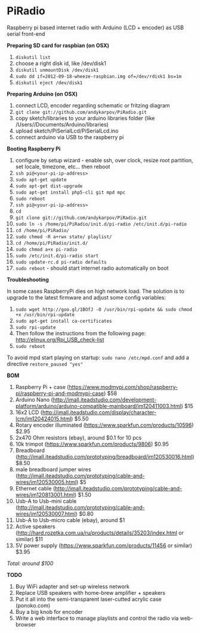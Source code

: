 PiRadio
=======

Raspberry pi based internet radio with Arduino (LCD + encoder) as USB serial front-end


**Preparing SD card for raspbian (on OSX)**

1. `diskutil list`
2. choose a right disk id, like /dev/disk1
3. `diskutil unmountDisk /dev/disk1`
4. `sudo dd if=2012-09-18-wheeze-raspbian.img of=/dev/rdisk1 bs=1m`
5. `diskutil eject /dev/disk1`

**Preparing Arduino (on OSX)**

1. connect LCD, encoder regarding schematic or fritzing diagram
2. `git clone git://github.com/andykarpov/PiRadio.git`
3. copy sketch/libraries to your arduino libraries folder (like /Users/<user>/Documents/Arduino/libraries)
4. upload sketch/PiSerialLcd/PiSerialLcd.ino
5. connect arduino via USB to the raspberry pi

**Booting Raspberry Pi**

1. configure by setup wizard - enable ssh, over clock, resize root partition, set locale, timezone, etc… then reboot
2. `ssh pi@<your-pi-ip-address>`
3. `sudo apt-get update`
4. `sudo apt-get dist-upgrade`
5. `sudo apt-get install php5-cli git mpd mpc`
6. `sudo reboot`
7. `ssh pi@<your-pi-ip-address>`
8. `cd`
9. `git clone git://github.com/andykarpov/PiRadio.git`
10. `sudo ln -s /home/pi/PiRadio/init.d/pi-radio /etc/init.d/pi-radio`
11. `cd /home/pi/PiRadio/`
12. `sudo chmod -R a+rwx state/ playlist/`
13. `cd /home/pi/PiRadio/init.d/`
14. `sudo chmod a+x pi-radio`
15. `sudo /etc/init.d/pi-radio start`
16. `sudo update-rc.d pi-radio defaults`
17. `sudo reboot` - should start internet radio automatically on boot


**Troubleshooting**

In some cases RaspberryPi dies on high network load.
The solution is to upgrade to the latest firmware and adjust some config variables:

1. `sudo wget http://goo.gl/1BOfJ -O /usr/bin/rpi-update && sudo chmod +x /usr/bin/rpi-update`
2. `sudo apt-get install ca-certificates`
3. `sudo rpi-update`
4. Then follow the instructions from the following page: http://elinux.org/Rpi_USB_check-list
5. `sudo reboot`

To avoid mpd start playing on startup: 
`sudo nano /etc/mpd.conf` and add a directive `restore_paused "yes"`


**BOM**

1. Raspberry Pi + case (https://www.modmypi.com/shop/raspberry-pi/raspberry-pi-and-modmypi-case) $58
2. Arduino Nano (http://imall.iteadstudio.com/development-platform/arduino/arduino-compatible-mainboard/im120411003.html) $15
3. 16x2 LCD (http://imall.iteadstudio.com/display/character-lcm/im120424015.html) $5.50
4. Rotary encoder illuminated (https://www.sparkfun.com/products/10596) $2.95
5. 2x470 Ohm resistors (ebay), around $0.1 for 10 pcs
6. 10k trimpot (https://www.sparkfun.com/products/9806) $0.95
7. Breadboard (http://imall.iteadstudio.com/prototyping/breadboard/im120530016.html) $8.50
8. male breadboard jumper wires (http://imall.iteadstudio.com/prototyping/cable-and-wires/im120530005.html) $5
9. Ethernet cable (http://imall.iteadstudio.com/prototyping/cable-and-wires/im120813001.html) $1.50
10. Usb-A to Usb-mini cable (http://imall.iteadstudio.com/prototyping/cable-and-wires/im120530007.html) $0.80
11. Usb-A to Usb-micro cable (ebay), around $1
12. Active speakers (http://hard.rozetka.com.ua/ru/products/details/35203/index.html or similar) $11
13. 5V power supply (https://www.sparkfun.com/products/11456 or similar) $3.95

*Total: around $100*


**TODO**

1. Buy WiFi adapter and set-up wireless network
2. Replace USB speakers with home-brew amplifier + speakers
3. Put it all into the semi-transparent laser-cutted acrylic case (ponoko.com)
4. Buy a big knob for encoder
5. Write a web interface to manage playlists and control the radio via web-browser

